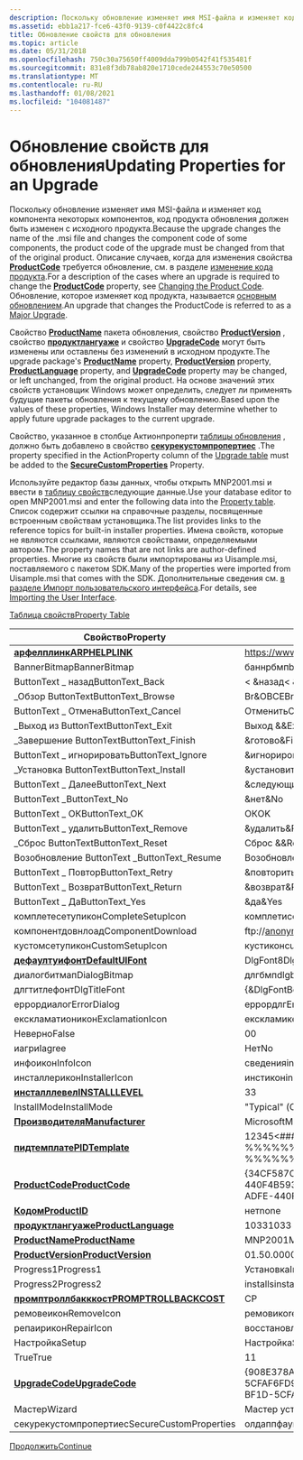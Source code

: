 ```yaml
---
description: Поскольку обновление изменяет имя MSI-файла и изменяет код компонента некоторых компонентов, код продукта обновления должен быть изменен с исходного продукта.
ms.assetid: ebb1a217-fce6-43f0-9139-c0f4422c8fc4
title: Обновление свойств для обновления
ms.topic: article
ms.date: 05/31/2018
ms.openlocfilehash: 750c30a75650ff4009dda799b0542f41f535481f
ms.sourcegitcommit: 831e8f3db78ab820e1710cede244553c70e50500
ms.translationtype: MT
ms.contentlocale: ru-RU
ms.lasthandoff: 01/08/2021
ms.locfileid: "104081487"
---
```

# <a name="updating-properties-for-an-upgrade"></a><span data-ttu-id="62df7-103">Обновление свойств для обновления</span><span class="sxs-lookup"><span data-stu-id="62df7-103">Updating Properties for an Upgrade</span></span>

<span data-ttu-id="62df7-104">Поскольку обновление изменяет имя MSI-файла и изменяет код компонента некоторых компонентов, код продукта обновления должен быть изменен с исходного продукта.</span><span class="sxs-lookup"><span data-stu-id="62df7-104">Because the upgrade changes the name of the .msi file and changes the component code of some components, the product code of the upgrade must be changed from that of the original product.</span></span> <span data-ttu-id="62df7-105">Описание случаев, когда для изменения свойства [**ProductCode**](productcode.md) требуется обновление, см. в разделе [изменение кода продукта](changing-the-product-code.md).</span><span class="sxs-lookup"><span data-stu-id="62df7-105">For a description of the cases where an upgrade is required to change the [**ProductCode**](productcode.md) property, see [Changing the Product Code](changing-the-product-code.md).</span></span> <span data-ttu-id="62df7-106">Обновление, которое изменяет код продукта, называется [основным обновлением](major-upgrades.md).</span><span class="sxs-lookup"><span data-stu-id="62df7-106">An upgrade that changes the ProductCode is referred to as a [Major Upgrade](major-upgrades.md).</span></span>

<span data-ttu-id="62df7-107">Свойство [**ProductName**](productname.md) пакета обновления, свойство [**ProductVersion**](productversion.md) , свойство [**продуктлангуаже**](productlanguage.md) и свойство [**UpgradeCode**](upgradecode.md) могут быть изменены или оставлены без изменений в исходном продукте.</span><span class="sxs-lookup"><span data-stu-id="62df7-107">The upgrade package's [**ProductName**](productname.md) property, [**ProductVersion**](productversion.md) property, [**ProductLanguage**](productlanguage.md) property, and [**UpgradeCode**](upgradecode.md) property may be changed, or left unchanged, from the original product.</span></span> <span data-ttu-id="62df7-108">На основе значений этих свойств установщик Windows может определить, следует ли применять будущие пакеты обновления к текущему обновлению.</span><span class="sxs-lookup"><span data-stu-id="62df7-108">Based upon the values of these properties, Windows Installer may determine whether to apply future upgrade packages to the current upgrade.</span></span>

<span data-ttu-id="62df7-109">Свойство, указанное в столбце Актионпроперти [таблицы обновления](upgrade-table.md) , должно быть добавлено в свойство [**секурекустомпропертиес**](securecustomproperties.md) .</span><span class="sxs-lookup"><span data-stu-id="62df7-109">The property specified in the ActionProperty column of the [Upgrade table](upgrade-table.md) must be added to the [**SecureCustomProperties**](securecustomproperties.md) Property.</span></span>

<span data-ttu-id="62df7-110">Используйте редактор базы данных, чтобы открыть MNP2001.msi и ввести в [таблицу свойств](property-table.md)следующие данные.</span><span class="sxs-lookup"><span data-stu-id="62df7-110">Use your database editor to open MNP2001.msi and enter the following data into the [Property table](property-table.md).</span></span> <span data-ttu-id="62df7-111">Список содержит ссылки на справочные разделы, посвященные встроенным свойствам установщика.</span><span class="sxs-lookup"><span data-stu-id="62df7-111">The list provides links to the reference topics for built-in installer properties.</span></span> <span data-ttu-id="62df7-112">Имена свойств, которые не являются ссылками, являются свойствами, определяемыми автором.</span><span class="sxs-lookup"><span data-stu-id="62df7-112">The property names that are not links are author-defined properties.</span></span> <span data-ttu-id="62df7-113">Многие из свойств были импортированы из Uisample.msi, поставляемого с пакетом SDK.</span><span class="sxs-lookup"><span data-stu-id="62df7-113">Many of the properties were imported from Uisample.msi that comes with the SDK.</span></span> <span data-ttu-id="62df7-114">Дополнительные сведения см. [в разделе Импорт пользовательского интерфейса](importing-the-user-interface.md).</span><span class="sxs-lookup"><span data-stu-id="62df7-114">For details, see [Importing the User Interface](importing-the-user-interface.md).</span></span>

[<span data-ttu-id="62df7-115">Таблица свойств</span><span class="sxs-lookup"><span data-stu-id="62df7-115">Property Table</span></span>](property-table.md)



| <span data-ttu-id="62df7-116">Свойство</span><span class="sxs-lookup"><span data-stu-id="62df7-116">Property</span></span>                                         | <span data-ttu-id="62df7-117">Значение</span><span class="sxs-lookup"><span data-stu-id="62df7-117">Value</span></span>                                     |
|--------------------------------------------------|-------------------------------------------|
| [<span data-ttu-id="62df7-118">**арфелплинк**</span><span class="sxs-lookup"><span data-stu-id="62df7-118">**ARPHELPLINK**</span></span>](arphelplink.md)               | https://www.microsoft.com/management       |
| <span data-ttu-id="62df7-119">BannerBitmap</span><span class="sxs-lookup"><span data-stu-id="62df7-119">BannerBitmap</span></span>                                     | <span data-ttu-id="62df7-120">баннрбмп</span><span class="sxs-lookup"><span data-stu-id="62df7-120">bannrbmp</span></span>                                  |
| <span data-ttu-id="62df7-121">ButtonText \_ назад</span><span class="sxs-lookup"><span data-stu-id="62df7-121">ButtonText\_Back</span></span>                                 | <span data-ttu-id="62df7-122">< &назад</span><span class="sxs-lookup"><span data-stu-id="62df7-122">< &Back</span></span>                                |
| <span data-ttu-id="62df7-123">\_Обзор ButtonText</span><span class="sxs-lookup"><span data-stu-id="62df7-123">ButtonText\_Browse</span></span>                               | <span data-ttu-id="62df7-124">Br&ОВСЕ</span><span class="sxs-lookup"><span data-stu-id="62df7-124">Br&owse</span></span>                                   |
| <span data-ttu-id="62df7-125">ButtonText \_ Отмена</span><span class="sxs-lookup"><span data-stu-id="62df7-125">ButtonText\_Cancel</span></span>                               | <span data-ttu-id="62df7-126">Отменить</span><span class="sxs-lookup"><span data-stu-id="62df7-126">Cancel</span></span>                                    |
| <span data-ttu-id="62df7-127">\_Выход из ButtonText</span><span class="sxs-lookup"><span data-stu-id="62df7-127">ButtonText\_Exit</span></span>                                 | <span data-ttu-id="62df7-128">Выход &</span><span class="sxs-lookup"><span data-stu-id="62df7-128">&Exit</span></span>                                     |
| <span data-ttu-id="62df7-129">\_Завершение ButtonText</span><span class="sxs-lookup"><span data-stu-id="62df7-129">ButtonText\_Finish</span></span>                               | <span data-ttu-id="62df7-130">&готово</span><span class="sxs-lookup"><span data-stu-id="62df7-130">&Finish</span></span>                                   |
| <span data-ttu-id="62df7-131">ButtonText \_ игнорировать</span><span class="sxs-lookup"><span data-stu-id="62df7-131">ButtonText\_Ignore</span></span>                               | <span data-ttu-id="62df7-132">&игнорировать</span><span class="sxs-lookup"><span data-stu-id="62df7-132">&Ignore</span></span>                                   |
| <span data-ttu-id="62df7-133">\_Установка ButtonText</span><span class="sxs-lookup"><span data-stu-id="62df7-133">ButtonText\_Install</span></span>                              | <span data-ttu-id="62df7-134">&установить</span><span class="sxs-lookup"><span data-stu-id="62df7-134">&Install</span></span>                                  |
| <span data-ttu-id="62df7-135">ButtonText \_ Далее</span><span class="sxs-lookup"><span data-stu-id="62df7-135">ButtonText\_Next</span></span>                                 | <span data-ttu-id="62df7-136">&следующий ></span><span class="sxs-lookup"><span data-stu-id="62df7-136">&Next ></span></span>                                |
| <span data-ttu-id="62df7-137">ButtonText \_</span><span class="sxs-lookup"><span data-stu-id="62df7-137">ButtonText\_No</span></span>                                   | <span data-ttu-id="62df7-138">&нет</span><span class="sxs-lookup"><span data-stu-id="62df7-138">&No</span></span>                                       |
| <span data-ttu-id="62df7-139">ButtonText \_ ОК</span><span class="sxs-lookup"><span data-stu-id="62df7-139">ButtonText\_OK</span></span>                                   | <span data-ttu-id="62df7-140">ОК</span><span class="sxs-lookup"><span data-stu-id="62df7-140">OK</span></span>                                        |
| <span data-ttu-id="62df7-141">ButtonText \_ удалить</span><span class="sxs-lookup"><span data-stu-id="62df7-141">ButtonText\_Remove</span></span>                               | <span data-ttu-id="62df7-142">&удалить</span><span class="sxs-lookup"><span data-stu-id="62df7-142">&Remove</span></span>                                   |
| <span data-ttu-id="62df7-143">\_Сброс ButtonText</span><span class="sxs-lookup"><span data-stu-id="62df7-143">ButtonText\_Reset</span></span>                                | <span data-ttu-id="62df7-144">Сброс &</span><span class="sxs-lookup"><span data-stu-id="62df7-144">&Reset</span></span>                                    |
| <span data-ttu-id="62df7-145">Возобновление ButtonText \_</span><span class="sxs-lookup"><span data-stu-id="62df7-145">ButtonText\_Resume</span></span>                               | <span data-ttu-id="62df7-146">Возобновление &</span><span class="sxs-lookup"><span data-stu-id="62df7-146">&Resume</span></span>                                   |
| <span data-ttu-id="62df7-147">ButtonText \_ Повтор</span><span class="sxs-lookup"><span data-stu-id="62df7-147">ButtonText\_Retry</span></span>                                | <span data-ttu-id="62df7-148">&повторить</span><span class="sxs-lookup"><span data-stu-id="62df7-148">&Retry</span></span>                                    |
| <span data-ttu-id="62df7-149">ButtonText \_ Возврат</span><span class="sxs-lookup"><span data-stu-id="62df7-149">ButtonText\_Return</span></span>                               | <span data-ttu-id="62df7-150">&возврат</span><span class="sxs-lookup"><span data-stu-id="62df7-150">&Return</span></span>                                   |
| <span data-ttu-id="62df7-151">ButtonText \_ Да</span><span class="sxs-lookup"><span data-stu-id="62df7-151">ButtonText\_Yes</span></span>                                  | <span data-ttu-id="62df7-152">&да</span><span class="sxs-lookup"><span data-stu-id="62df7-152">&Yes</span></span>                                      |
| <span data-ttu-id="62df7-153">комплетесетупикон</span><span class="sxs-lookup"><span data-stu-id="62df7-153">CompleteSetupIcon</span></span>                                | <span data-ttu-id="62df7-154">комплети</span><span class="sxs-lookup"><span data-stu-id="62df7-154">completi</span></span>                                  |
| <span data-ttu-id="62df7-155">компонентдовнлоад</span><span class="sxs-lookup"><span data-stu-id="62df7-155">ComponentDownload</span></span>                                | ftp://anonymous@microsoft.com/components/ |
| <span data-ttu-id="62df7-156">кустомсетупикон</span><span class="sxs-lookup"><span data-stu-id="62df7-156">CustomSetupIcon</span></span>                                  | <span data-ttu-id="62df7-157">кустикон</span><span class="sxs-lookup"><span data-stu-id="62df7-157">custicon</span></span>                                  |
| [<span data-ttu-id="62df7-158">**дефаултуифонт**</span><span class="sxs-lookup"><span data-stu-id="62df7-158">**DefaultUIFont**</span></span>](defaultuifont.md)           | <span data-ttu-id="62df7-159">DlgFont8</span><span class="sxs-lookup"><span data-stu-id="62df7-159">DlgFont8</span></span>                                  |
| <span data-ttu-id="62df7-160">диалогбитмап</span><span class="sxs-lookup"><span data-stu-id="62df7-160">DialogBitmap</span></span>                                     | <span data-ttu-id="62df7-161">длгбмп</span><span class="sxs-lookup"><span data-stu-id="62df7-161">dlgbmp</span></span>                                    |
| <span data-ttu-id="62df7-162">длгтитлефонт</span><span class="sxs-lookup"><span data-stu-id="62df7-162">DlgTitleFont</span></span>                                     | <span data-ttu-id="62df7-163">{&DlgFontBold8}</span><span class="sxs-lookup"><span data-stu-id="62df7-163">{&DlgFontBold8}</span></span>                           |
| <span data-ttu-id="62df7-164">еррордиалог</span><span class="sxs-lookup"><span data-stu-id="62df7-164">ErrorDialog</span></span>                                      | <span data-ttu-id="62df7-165">еррордлг</span><span class="sxs-lookup"><span data-stu-id="62df7-165">ErrorDlg</span></span>                                  |
| <span data-ttu-id="62df7-166">екскламатионикон</span><span class="sxs-lookup"><span data-stu-id="62df7-166">ExclamationIcon</span></span>                                  | <span data-ttu-id="62df7-167">екскламик</span><span class="sxs-lookup"><span data-stu-id="62df7-167">exclamic</span></span>                                  |
| <span data-ttu-id="62df7-168">Неверно</span><span class="sxs-lookup"><span data-stu-id="62df7-168">False</span></span>                                            | <span data-ttu-id="62df7-169">0</span><span class="sxs-lookup"><span data-stu-id="62df7-169">0</span></span>                                         |
| <span data-ttu-id="62df7-170">иагри</span><span class="sxs-lookup"><span data-stu-id="62df7-170">Iagree</span></span>                                           | <span data-ttu-id="62df7-171">Нет</span><span class="sxs-lookup"><span data-stu-id="62df7-171">No</span></span>                                        |
| <span data-ttu-id="62df7-172">инфоикон</span><span class="sxs-lookup"><span data-stu-id="62df7-172">InfoIcon</span></span>                                         | <span data-ttu-id="62df7-173">сведения</span><span class="sxs-lookup"><span data-stu-id="62df7-173">info</span></span>                                      |
| <span data-ttu-id="62df7-174">инсталлерикон</span><span class="sxs-lookup"><span data-stu-id="62df7-174">InstallerIcon</span></span>                                    | <span data-ttu-id="62df7-175">инстикон</span><span class="sxs-lookup"><span data-stu-id="62df7-175">insticon</span></span>                                  |
| [<span data-ttu-id="62df7-176">**инсталллевел**</span><span class="sxs-lookup"><span data-stu-id="62df7-176">**INSTALLLEVEL**</span></span>](installlevel.md)             | <span data-ttu-id="62df7-177">3</span><span class="sxs-lookup"><span data-stu-id="62df7-177">3</span></span>                                         |
| <span data-ttu-id="62df7-178">InstallMode</span><span class="sxs-lookup"><span data-stu-id="62df7-178">InstallMode</span></span>                                      | <span data-ttu-id="62df7-179">"Typical" (Стандартный)</span><span class="sxs-lookup"><span data-stu-id="62df7-179">Typical</span></span>                                   |
| [<span data-ttu-id="62df7-180">**Производителя**</span><span class="sxs-lookup"><span data-stu-id="62df7-180">**Manufacturer**</span></span>](manufacturer.md)             | <span data-ttu-id="62df7-181">Microsoft</span><span class="sxs-lookup"><span data-stu-id="62df7-181">Microsoft</span></span>                                 |
| [<span data-ttu-id="62df7-182">**пидтемплате**</span><span class="sxs-lookup"><span data-stu-id="62df7-182">**PIDTemplate**</span></span>](pidtemplate.md)               | <span data-ttu-id="62df7-183">12345<\#\#\#-%%%%%%%>@@@@@</span><span class="sxs-lookup"><span data-stu-id="62df7-183">12345<\#\#\#-%%%%%%%>@@@@@</span></span>          |
| [<span data-ttu-id="62df7-184">**ProductCode**</span><span class="sxs-lookup"><span data-stu-id="62df7-184">**ProductCode**</span></span>](productcode.md)               | <span data-ttu-id="62df7-185">{34CF587C-1D8F-4DD5-ADFE-440F4B593987}</span><span class="sxs-lookup"><span data-stu-id="62df7-185">{34CF587C-1D8F-4DD5-ADFE-440F4B593987}</span></span>    |
| [<span data-ttu-id="62df7-186">**Кодом**</span><span class="sxs-lookup"><span data-stu-id="62df7-186">**ProductID**</span></span>](productid.md)                   | <span data-ttu-id="62df7-187">нет</span><span class="sxs-lookup"><span data-stu-id="62df7-187">none</span></span>                                      |
| [<span data-ttu-id="62df7-188">**продуктлангуаже**</span><span class="sxs-lookup"><span data-stu-id="62df7-188">**ProductLanguage**</span></span>](productlanguage.md)       | <span data-ttu-id="62df7-189">1033</span><span class="sxs-lookup"><span data-stu-id="62df7-189">1033</span></span>                                      |
| [<span data-ttu-id="62df7-190">**ProductName**</span><span class="sxs-lookup"><span data-stu-id="62df7-190">**ProductName**</span></span>](productname.md)               | <span data-ttu-id="62df7-191">MNP2001</span><span class="sxs-lookup"><span data-stu-id="62df7-191">MNP2001</span></span>                                   |
| [<span data-ttu-id="62df7-192">**ProductVersion**</span><span class="sxs-lookup"><span data-stu-id="62df7-192">**ProductVersion**</span></span>](productversion.md)         | <span data-ttu-id="62df7-193">01.50.0000</span><span class="sxs-lookup"><span data-stu-id="62df7-193">01.50.0000</span></span>                                |
| <span data-ttu-id="62df7-194">Progress1</span><span class="sxs-lookup"><span data-stu-id="62df7-194">Progress1</span></span>                                        | <span data-ttu-id="62df7-195">Установка</span><span class="sxs-lookup"><span data-stu-id="62df7-195">Installing</span></span>                                |
| <span data-ttu-id="62df7-196">Progress2</span><span class="sxs-lookup"><span data-stu-id="62df7-196">Progress2</span></span>                                        | <span data-ttu-id="62df7-197">installs</span><span class="sxs-lookup"><span data-stu-id="62df7-197">installs</span></span>                                  |
| [<span data-ttu-id="62df7-198">**промптроллбакккост**</span><span class="sxs-lookup"><span data-stu-id="62df7-198">**PROMPTROLLBACKCOST**</span></span>](promptrollbackcost.md) | <span data-ttu-id="62df7-199">С</span><span class="sxs-lookup"><span data-stu-id="62df7-199">P</span></span>                                         |
| <span data-ttu-id="62df7-200">ремовеикон</span><span class="sxs-lookup"><span data-stu-id="62df7-200">RemoveIcon</span></span>                                       | <span data-ttu-id="62df7-201">ремовико</span><span class="sxs-lookup"><span data-stu-id="62df7-201">removico</span></span>                                  |
| <span data-ttu-id="62df7-202">репаирикон</span><span class="sxs-lookup"><span data-stu-id="62df7-202">RepairIcon</span></span>                                       | <span data-ttu-id="62df7-203">восстановление</span><span class="sxs-lookup"><span data-stu-id="62df7-203">repairic</span></span>                                  |
| <span data-ttu-id="62df7-204">Настройка</span><span class="sxs-lookup"><span data-stu-id="62df7-204">Setup</span></span>                                            | <span data-ttu-id="62df7-205">Настройка</span><span class="sxs-lookup"><span data-stu-id="62df7-205">Setup</span></span>                                     |
| <span data-ttu-id="62df7-206">True</span><span class="sxs-lookup"><span data-stu-id="62df7-206">True</span></span>                                             | <span data-ttu-id="62df7-207">1</span><span class="sxs-lookup"><span data-stu-id="62df7-207">1</span></span>                                         |
| [<span data-ttu-id="62df7-208">**UpgradeCode**</span><span class="sxs-lookup"><span data-stu-id="62df7-208">**UpgradeCode**</span></span>](upgradecode.md)               | <span data-ttu-id="62df7-209">{908E378A-9551-4772-BF1D-5CFAF6FD9CB4}</span><span class="sxs-lookup"><span data-stu-id="62df7-209">{908E378A-9551-4772-BF1D-5CFAF6FD9CB4}</span></span>    |
| <span data-ttu-id="62df7-210">Мастер</span><span class="sxs-lookup"><span data-stu-id="62df7-210">Wizard</span></span>                                           | <span data-ttu-id="62df7-211">Мастер установки</span><span class="sxs-lookup"><span data-stu-id="62df7-211">Setup Wizard</span></span>                              |
| <span data-ttu-id="62df7-212">секурекустомпропертиес</span><span class="sxs-lookup"><span data-stu-id="62df7-212">SecureCustomProperties</span></span>                           | <span data-ttu-id="62df7-213">олдаппфаунд</span><span class="sxs-lookup"><span data-stu-id="62df7-213">OLDAPPFOUND</span></span>                               |



 

[<span data-ttu-id="62df7-214">Продолжить</span><span class="sxs-lookup"><span data-stu-id="62df7-214">Continue</span></span>](updating-sequence-tables-for-an-upgrade.md)

 

 



